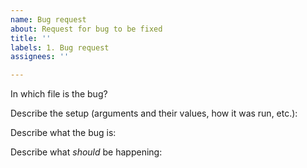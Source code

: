 ```yaml
---
name: Bug request
about: Request for bug to be fixed
title: ''
labels: 1. Bug request
assignees: ''

---
```


In which file is the bug?

Describe the setup (arguments and their values, how it was run, etc.):

Describe what the bug is:

Describe what _should_ be happening:
